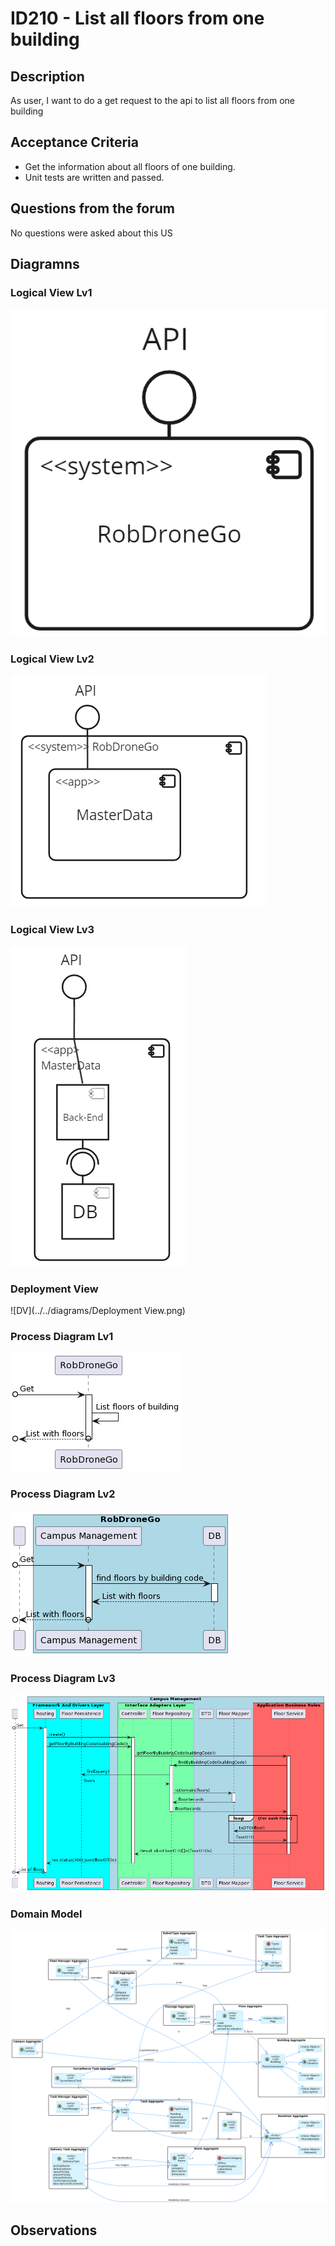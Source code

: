 # ID210 - List all floors from one building

## Description
As user, I want to do a get request to the api to list all floors from one building

## Acceptance Criteria
* Get the information about all floors of one building. 
* Unit tests are written and passed.

## Questions from the forum

No questions were asked about this US

## Diagramns

### Logical View Lv1

![LVL1](../../diagrams/level1/L1-LV.png)

### Logical View Lv2

![LVL2](../../diagrams/level2/L2-LV.png)

### Logical View Lv3

![LVL3](../../diagrams/level3/L3-LV.png)

### Deployment View

![DV](../../diagrams/Deployment View.png)

### Process Diagram Lv1

![PVL1](PV_lv1.png)

### Process Diagram Lv2

![PVL2](PV_lv2.png)

### Process Diagram Lv3

![PVL3](PV_lv3.png)

### Domain Model

![DV](../../diagrams/DM.png)


## Observations